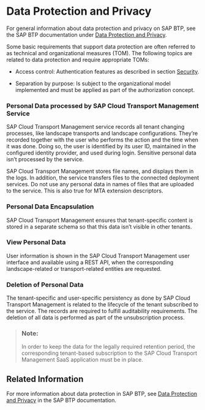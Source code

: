 <!-- loioa2749d51bbe04bccb95370901e7d31b9 -->

# Data Protection and Privacy



For general information about data protection and privacy on SAP BTP, see the SAP BTP documentation under [Data Protection and Privacy](https://help.sap.com/viewer/65de2977205c403bbc107264b8eccf4b/Cloud/en-US/7e513d31704a4a87831191e504ca850a.html).

Some basic requirements that support data protection are often referred to as technical and organizational measures \(TOM\). The following topics are related to data protection and require appropriate TOMs:

-   Access control: Authentication features as described in section [Security](security-51939a4.md).

-   Separation by purpose: Is subject to the organizational model implemented and must be applied as part of the authorization concept.




### Personal Data processed by SAP Cloud Transport Management Service

SAP Cloud Transport Management service records all tenant changing processes, like landscape transports and landscape configurations. They’re recorded together with the user who performs the action and the time when it was done. Doing so, the user is identified by its user ID, maintained in the configured identity provider, and used during login. Sensitive personal data isn’t processed by the service.

SAP Cloud Transport Management stores file names, and displays them in the logs. In addition, the service transfers files to the connected deployment services. Do not use any personal data in names of files that are uploaded to the service. This is also true for MTA extension descriptors.



### Personal Data Encapsulation

SAP Cloud Transport Management ensures that tenant-specific content is stored in a separate schema so that this data isn’t visible in other tenants.



### View Personal Data

User information is shown in the SAP Cloud Transport Management user interface and available using a REST API, when the corresponding landscape-related or transport-related entities are requested.



### Deletion of Personal Data

The tenant-specific and user-specific persistency as done by SAP Cloud Transport Management is related to the lifecycle of the tenant subscribed to the service. The records are required to fulfill auditability requirements. The deletion of all data is performed as part of the unsubscription process.

> ### Note:  
> In order to keep the data for the legally required retention period, the corresponding tenant-based subscription to the SAP Cloud Transport Management SaaS application must be in place.



<a name="loioa2749d51bbe04bccb95370901e7d31b9__section_uhn_qrf_z2b"/>

## Related Information

For more information about data protection in SAP BTP, see [Data Protection and Privacy](https://help.sap.com/viewer/65de2977205c403bbc107264b8eccf4b/Cloud/en-US/7e513d31704a4a87831191e504ca850a.html) in the SAP BTP documentation.

